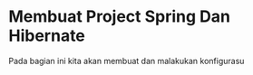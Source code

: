 # Membuat Project Spring Dan Hibernate

Pada bagian ini kita akan membuat dan malakukan konfigurasu 